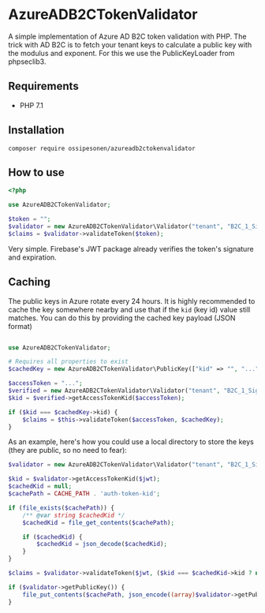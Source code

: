 # AzureADB2CTokenValidator

A simple implementation of Azure AD B2C token validation with PHP. The trick with AD B2C is to fetch your tenant keys to calculate a public key with the modulus and exponent. For this we use the PublicKeyLoader from phpseclib3. 

## Requirements

- PHP 7.1

## Installation

```
composer require ossipesonen/azureadb2ctokenvalidator
```

## How to use

```php
<?php

use AzureADB2CTokenValidator;

$token = "";
$validator = new AzureADB2CTokenValidator\Validator("tenant", "B2C_1_SignUpSignIn", "clientId");
$claims = $validator->validateToken($token);
```

Very simple. Firebase's JWT package already verifies the token's signature and expiration.

## Caching

The public keys in Azure rotate every 24 hours. It is highly recommended to cache the key somewhere nearby and use that if the `kid` (key id) value still matches. You can do this by providing the cached key payload (JSON format)

```php

use AzureADB2CTokenValidator;

# Requires all properties to exist
$cachedKey = new AzureADB2CTokenValidator\PublicKey(["kid" => "", "..."]);

$accessToken = "...";
$verified = new AzureADB2CTokenValidator\Validator("tenant", "B2C_1_SignUpSignIn", "ClientId");
$kid = $verified->getAccessTokenKid($accessToken);

if ($kid === $cachedKey->kid) {
    $claims = $this->validateToken($accessToken, $cachedKey);
}
```

As an example, here's how you could use a local directory to store the keys (they are public, so no need to fear):

```php
$validator = new AzureADB2CTokenValidator\Validator("tenant", "B2C_1_SignUpSignIn", "ClientId");

$kid = $validator->getAccessTokenKid($jwt);
$cachedKid = null;
$cachePath = CACHE_PATH . 'auth-token-kid';

if (file_exists($cachePath)) {
    /** @var string $cachedKid */
    $cachedKid = file_get_contents($cachePath);

    if ($cachedKid) {
        $cachedKid = json_decode($cachedKid);
    }
}

$claims = $validator->validateToken($jwt, ($kid === $cachedKid->kid ? new AzureADB2CTokenValidator\PublicKey((array)$cachedKid) : null));

if ($validator->getPublicKey()) {
    file_put_contents($cachePath, json_encode((array)$validator->getPublicKey()));
}
```
